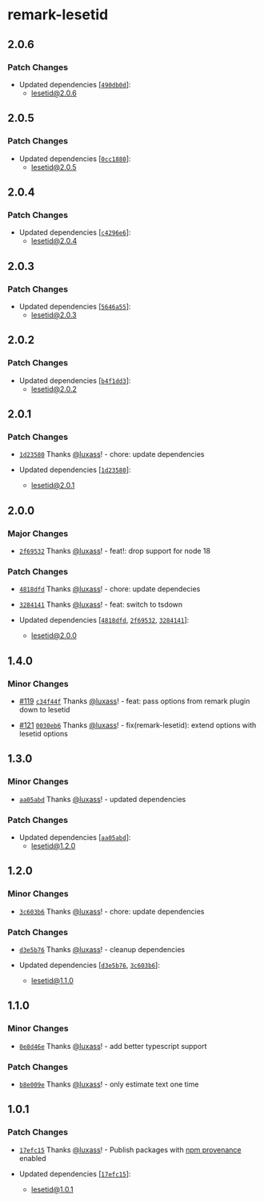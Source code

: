 # remark-lesetid

## 2.0.6

### Patch Changes

- Updated dependencies [[`490db0d`](https://github.com/luxass/lesetid/commit/490db0dcf5dcc133e442f33402f59cc44e826fff)]:
  - lesetid@2.0.6

## 2.0.5

### Patch Changes

- Updated dependencies [[`0cc1880`](https://github.com/luxass/lesetid/commit/0cc1880e8482f8f7d8015eaf706b58d8b5eda5f1)]:
  - lesetid@2.0.5

## 2.0.4

### Patch Changes

- Updated dependencies [[`c4296e6`](https://github.com/luxass/lesetid/commit/c4296e667ab10126c679d0dda470d94533e3adb5)]:
  - lesetid@2.0.4

## 2.0.3

### Patch Changes

- Updated dependencies [[`5646a55`](https://github.com/luxass/lesetid/commit/5646a55736f42248326944e8eea73f05f62c376f)]:
  - lesetid@2.0.3

## 2.0.2

### Patch Changes

- Updated dependencies [[`b4f1dd3`](https://github.com/luxass/lesetid/commit/b4f1dd366efc9ec734c5268b964d7f3173b7e2ce)]:
  - lesetid@2.0.2

## 2.0.1

### Patch Changes

- [`1d23580`](https://github.com/luxass/lesetid/commit/1d23580ef89d91221ebc24f1b022a17ee73392ef) Thanks [@luxass](https://github.com/luxass)! - chore: update dependencies

- Updated dependencies [[`1d23580`](https://github.com/luxass/lesetid/commit/1d23580ef89d91221ebc24f1b022a17ee73392ef)]:
  - lesetid@2.0.1

## 2.0.0

### Major Changes

- [`2f69532`](https://github.com/luxass/lesetid/commit/2f69532e01ce7010858c8f97658e982c448e2b73) Thanks [@luxass](https://github.com/luxass)! - feat!: drop support for node 18

### Patch Changes

- [`4818dfd`](https://github.com/luxass/lesetid/commit/4818dfdedcfc21ce08bac8018697144aa144f42f) Thanks [@luxass](https://github.com/luxass)! - chore: update dependecies

- [`3284141`](https://github.com/luxass/lesetid/commit/3284141feaa63f76856e8eb053c6f23f89006890) Thanks [@luxass](https://github.com/luxass)! - feat: switch to tsdown

- Updated dependencies [[`4818dfd`](https://github.com/luxass/lesetid/commit/4818dfdedcfc21ce08bac8018697144aa144f42f), [`2f69532`](https://github.com/luxass/lesetid/commit/2f69532e01ce7010858c8f97658e982c448e2b73), [`3284141`](https://github.com/luxass/lesetid/commit/3284141feaa63f76856e8eb053c6f23f89006890)]:
  - lesetid@2.0.0

## 1.4.0

### Minor Changes

- [#119](https://github.com/luxass/lesetid/pull/119) [`c34f44f`](https://github.com/luxass/lesetid/commit/c34f44fd1e710a91aa183a625660ddf293db5122) Thanks [@luxass](https://github.com/luxass)! - feat: pass options from remark plugin down to lesetid

- [#121](https://github.com/luxass/lesetid/pull/121) [`0030eb6`](https://github.com/luxass/lesetid/commit/0030eb642e75da90a6c04943ee5ed2394141e7bf) Thanks [@luxass](https://github.com/luxass)! - fix(remark-lesetid): extend options with lesetid options

## 1.3.0

### Minor Changes

- [`aa05abd`](https://github.com/luxass/lesetid/commit/aa05abd0f6784222e81f97e3855b1b81ceb8403b) Thanks [@luxass](https://github.com/luxass)! - updated dependencies

### Patch Changes

- Updated dependencies [[`aa05abd`](https://github.com/luxass/lesetid/commit/aa05abd0f6784222e81f97e3855b1b81ceb8403b)]:
  - lesetid@1.2.0

## 1.2.0

### Minor Changes

- [`3c603b6`](https://github.com/luxass/lesetid/commit/3c603b68c6593801f160bcb25a12cd077132c173) Thanks [@luxass](https://github.com/luxass)! - chore: update dependencies

### Patch Changes

- [`d3e5b76`](https://github.com/luxass/lesetid/commit/d3e5b762e1059ae1b66663467722d0285c2eb10e) Thanks [@luxass](https://github.com/luxass)! - cleanup dependencies

- Updated dependencies [[`d3e5b76`](https://github.com/luxass/lesetid/commit/d3e5b762e1059ae1b66663467722d0285c2eb10e), [`3c603b6`](https://github.com/luxass/lesetid/commit/3c603b68c6593801f160bcb25a12cd077132c173)]:
  - lesetid@1.1.0

## 1.1.0

### Minor Changes

- [`0e8d46e`](https://github.com/luxass/lesetid/commit/0e8d46e481e183218d26fb7f31412dd22cfaa70c) Thanks [@luxass](https://github.com/luxass)! - add better typescript support

### Patch Changes

- [`b8e009e`](https://github.com/luxass/lesetid/commit/b8e009eb632e8ed3db133f7fd1c0753322d2907f) Thanks [@luxass](https://github.com/luxass)! - only estimate text one time

## 1.0.1

### Patch Changes

- [`17efc15`](https://github.com/luxass/lesetid/commit/17efc15b29efe10805802e05005bc33bf2e38947) Thanks [@luxass](https://github.com/luxass)! - Publish packages with [npm provenance](https://docs.npmjs.com/generating-provenance-statements) enabled

- Updated dependencies [[`17efc15`](https://github.com/luxass/lesetid/commit/17efc15b29efe10805802e05005bc33bf2e38947)]:
  - lesetid@1.0.1
